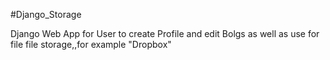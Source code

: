 #Django_Storage



Django Web App for User to create Profile and edit Bolgs 
as well as use for file file storage,,for example "Dropbox"
